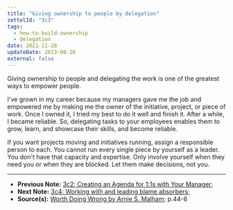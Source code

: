 ```yaml
---
title: "Giving ownership to people by delegation"
zettelId: "3c3"
tags:
  - how-to-build-ownership
  - delegation
date: 2021-11-28
updateDate: 2023-08-26
external: false
---
```


Giving ownership to people and delegating the work is one of the greatest ways to empower people.

I've grown in my career because my managers gave me the job and empowered me by making me the owner of the initiative, project, or piece of work. Once I owned it, I tried my best to do it well and finish it. After a while, I became reliable. So, delegating tasks to your employees enables them to grow, learn, and showcase their skills, and become reliable.

If you want projects moving and initiatives running, assign a responsible person to each. You cannot run every single piece by yourself as a leader. You don't have that capacity and expertise. Only involve yourself when they need you or when they are blocked. Let them make decisions, not you.

---

- **Previous Note:** [3c2: Creating an Agenda for 1:1s with Your Manager](/notes/3c2/);
- **Next Note:** [3c4: Working with and leading blame absorbers](/notes/3c4/);
- **Source(s):** [Worth Doing Wrong by Arnie S. Malham](/books/worth-doing-wrong-book-summary-review-and-notes/); p.44-6
